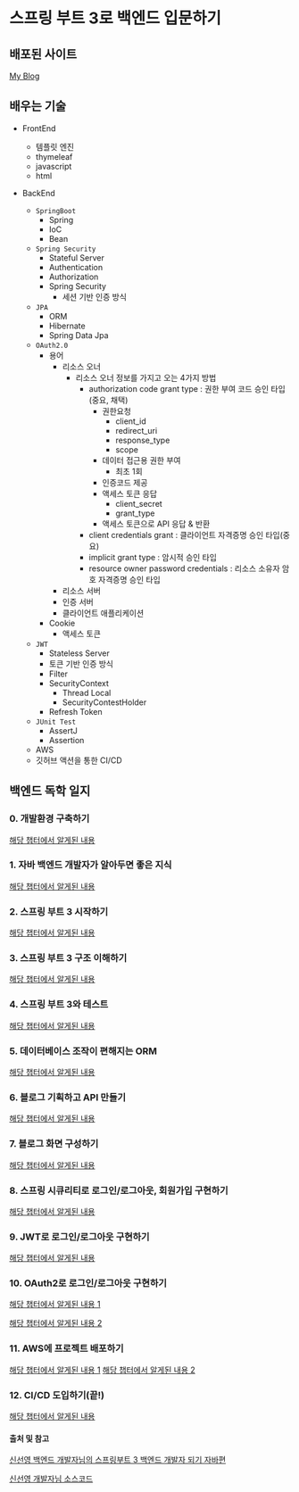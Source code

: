 # 스프링 부트 3로 백엔드 입문하기

## 배포된 사이트

[My Blog](http://springboot-developer-env.eba-bdsxf3r2.ap-northeast-2.elasticbeanstalk.com/login)

## 배우는 기술

- FrontEnd
  - 템플릿 엔진
  - thymeleaf
  - javascript
  - html

- BackEnd
  - `SpringBoot`
    - Spring
    - IoC
    - Bean
  - `Spring Security`
    - Stateful Server  
    - Authentication
    - Authorization
    - Spring Security
      - 세션 기반 인증 방식
  - `JPA`
    - ORM
    - Hibernate
    - Spring Data Jpa
  - `OAuth2.0`
    - 용어
      - 리소스 오너
        - 리소스 오너 정보를 가지고 오는 4가지 방법
          - authorization code grant type : 권한 부여 코드 승인 타입(중요, 채택)
            - 권한요청
              - client_id
              - redirect_uri
              - response_type
              - scope
            - 데이터 접근용 권한 부여
              - 최초 1회
            - 인증코드 제공
            - 액세스 토큰 응답
              - client_secret
              - grant_type
            - 액세스 토큰으로 API 응답 & 반환
          - client credentials grant : 클라이언트 자격증명 승인 타입(중요)
          - implicit grant type : 암시적 승인 타입
          - resource owner password credentials : 리소스 소유자 암호 자격증명 승인 타입
      - 리소스 서버
      - 인증 서버
      - 클라이언트 애플리케이션
    - Cookie
      - 액세스 토큰
  - `JWT`
    - Stateless Server
    - 토큰 기반 인증 방식
    - Filter
    - SecurityContext
      - Thread Local 
      - SecurityContestHolder
    - Refresh Token
  - `JUnit Test`
    - AssertJ
    - Assertion
  - AWS
  - 깃허브 액션을 통한 CI/CD

## 백엔드 독학 일지

### 0. 개발환경 구축하기

[해당 챕터에서 알게된 내용](https://velog.io/@jaegeunsong_1997/%EC%8A%A4%ED%94%84%EB%A7%81%EB%B6%80%ED%8A%B8-%EB%8F%85%ED%95%99-1-Build-System-gradle%EA%B3%BC-maven%EC%B0%A8%EC%9D%B4)

### 1. 자바 백엔드 개발자가 알아두면 좋은 지식

[해당 챕터에서 알게된 내용](https://velog.io/@jaegeunsong_1997/%EC%8A%A4%ED%94%84%EB%A7%81%EB%B6%80%ED%8A%B8-%EB%8F%85%ED%95%99-1%EC%9E%A5-%EC%9E%90%EB%B0%94-%EB%B0%B1%EC%97%94%EB%93%9C-%EA%B0%9C%EB%B0%9C%EC%9E%90%EA%B0%80-%EC%95%8C%EC%95%84%EB%91%90%EB%A9%B4-%EC%A2%8B%EC%9D%80-%EC%A7%80%EC%8B%9D)

### 2. 스프링 부트 3 시작하기

[해당 챕터에서 알게된 내용](https://velog.io/@jaegeunsong_1997/%EC%8A%A4%ED%94%84%EB%A7%81%EB%B6%80%ED%8A%B8-%EB%8F%85%ED%95%99-2%EC%9E%A5-%EC%8A%A4%ED%94%84%EB%A7%81%EB%B6%80%ED%8A%B8-3-%EC%8B%9C%EC%9E%91%ED%95%98%EA%B8%B0)

### 3. 스프링 부트 3 구조 이해하기

[해당 챕터에서 알게된 내용](https://velog.io/@jaegeunsong_1997/%EC%8A%A4%ED%94%84%EB%A7%81%EB%B6%80%ED%8A%B8-%EB%8F%85%ED%95%99-3%EC%9E%A5-%EC%8A%A4%ED%94%84%EB%A7%81%EB%B6%80%ED%8A%B8-3-%EA%B5%AC%EC%A1%B0-%EC%9D%B4%ED%95%B4%ED%95%98%EA%B8%B0)

### 4. 스프링 부트 3와 테스트

[해당 챕터에서 알게된 내용](https://velog.io/@jaegeunsong_1997/%EC%8A%A4%ED%94%84%EB%A7%81%EB%B6%80%ED%8A%B8-%EB%8F%85%ED%95%99-4%EC%9E%A5-%EC%8A%A4%ED%94%84%EB%A7%81%EB%B6%80%ED%8A%B8-3%EC%99%80-%ED%85%8C%EC%8A%A4%ED%8A%B8)

### 5. 데이터베이스 조작이 편해지는 ORM

[해당 챕터에서 알게된 내용](https://velog.io/@jaegeunsong_1997/%EC%8A%A4%ED%94%84%EB%A7%81%EB%B6%80%ED%8A%B8-%EB%8F%85%ED%95%99-5%EC%9E%A5-%EB%8D%B0%EC%9D%B4%ED%84%B0%EB%B2%A0%EC%9D%B4%EC%8A%A4%EC%99%80-%EC%A1%B0%EC%9E%91%EC%9D%B8-%ED%8E%B8%ED%95%B4%EC%A7%80%EB%8A%94-ORM)

### 6. 블로그 기획하고 API 만들기

[해당 챕터에서 알게된 내용](https://velog.io/@jaegeunsong_1997/%EC%8A%A4%ED%94%84%EB%A7%81%EB%B6%80%ED%8A%B8-%EB%8F%85%ED%95%99-6%EC%9E%A5-%EB%B8%94%EB%A1%9C%EA%B7%B8-%EA%B8%B0%ED%9A%8D%ED%95%98%EA%B3%A0-API-%EB%A7%8C%EB%93%A4%EA%B8%B0)

### 7. 블로그 화면 구성하기

[해당 챕터에서 알게된 내용](https://velog.io/@jaegeunsong_1997/%EC%8A%A4%ED%94%84%EB%A7%81%EB%B6%80%ED%8A%B8-%EB%8F%85%ED%95%99-7%EC%9E%A5-%EB%B8%94%EB%A1%9C%EA%B7%B8-%ED%99%94%EB%A9%B4-%EA%B5%AC%EC%84%B1%ED%95%98%EA%B8%B0)

### 8. 스프링 시큐리티로 로그인/로그아웃, 회원가입 구현하기

[해당 챕터에서 알게된 내용](https://velog.io/@jaegeunsong_1997/%EC%8A%A4%ED%94%84%EB%A7%81%EB%B6%80%ED%8A%B8-%EB%8F%85%ED%95%99-8%EC%9E%A5-%EC%8A%A4%ED%94%84%EB%A7%81-%EC%8B%9C%ED%81%90%EB%A6%AC%ED%8B%B0%EB%A1%9C-%EB%A1%9C%EA%B7%B8%EC%9D%B8%EB%A1%9C%EA%B7%B8%EC%95%84%EC%9B%83-%ED%9A%8C%EC%9B%90%EA%B0%80%EC%9E%85-%EA%B5%AC%ED%98%84%ED%95%98%EA%B8%B0)

### 9. JWT로 로그인/로그아웃 구현하기

[해당 챕터에서 알게된 내용](https://velog.io/@jaegeunsong_1997/%EC%8A%A4%ED%94%84%EB%A7%81%EB%B6%80%ED%8A%B8-%EB%8F%85%ED%95%99-9%EC%9E%A5-JWT%EB%A1%9C-%EB%A1%9C%EA%B7%B8%EC%9D%B8%EB%A1%9C%EA%B7%B8%EC%95%84%EC%9B%83-%EA%B5%AC%ED%98%84%ED%95%98%EA%B8%B0)

### 10. OAuth2로 로그인/로그아웃 구현하기

[해당 챕터에서 알게된 내용 1](https://velog.io/@jaegeunsong_1997/%EC%8A%A4%ED%94%84%EB%A7%81%EB%B6%80%ED%8A%B8-%EB%8F%85%ED%95%99-10%EC%9E%A5-OAuth2%EB%A1%9C-%EB%A1%9C%EA%B7%B8%EC%9D%B8%EB%A1%9C%EA%B7%B8%EC%95%84%EC%9B%83-%EA%B5%AC%ED%98%84%ED%95%98%EA%B8%B0-a)

[해당 챕터에서 알게된 내용 2](https://velog.io/@jaegeunsong_1997/%EC%8A%A4%ED%94%84%EB%A7%81%EB%B6%80%ED%8A%B8-%EB%8F%85%ED%95%99-10%EC%9E%A5-OAuth2%EB%A1%9C-%EB%A1%9C%EA%B7%B8%EC%9D%B8%EB%A1%9C%EA%B7%B8%EC%95%84%EC%9B%83-%EA%B5%AC%ED%98%84%ED%95%98%EA%B8%B0-b)

### 11. AWS에 프로젝트 배포하기

[해당 챕터에서 알게된 내용 1](https://velog.io/@jaegeunsong_1997/%EC%8A%A4%ED%94%84%EB%A7%81%EB%B6%80%ED%8A%B8-%EB%8F%85%ED%95%99-11%EC%9E%A5-AWS%EC%97%90-%ED%94%84%EB%A1%9C%EC%A0%9D%ED%8A%B8-%EB%B0%B0%ED%8F%AC%ED%95%98%EA%B8%B0-a)
[해당 챕터에서 알게된 내용 2](https://velog.io/@jaegeunsong_1997/%EC%8A%A4%ED%94%84%EB%A7%81%EB%B6%80%ED%8A%B8-%EB%8F%85%ED%95%99-11%EC%9E%A5-AWS%EC%97%90-%ED%94%84%EB%A1%9C%EC%A0%9D%ED%8A%B8-%EB%B0%B0%ED%8F%AC%ED%95%98%EA%B8%B0-b)

### 12. CI/CD 도입하기(끝!)

[해당 챕터에서 알게된 내용](https://velog.io/@jaegeunsong_1997/%EC%8A%A4%ED%94%84%EB%A7%81%EB%B6%80%ED%8A%B8-%EB%8F%85%ED%95%99-12%EC%9E%A5-CICD-%EB%8F%84%EC%9E%85%ED%95%98%EA%B8%B0)

#### 출처 및 참고

[신선영 백엔드 개발자님의 스프링부트 3 백엔드 개발자 되기 자바편](https://github.com/shinsunyoung/springboot-developer)

[신선영 개발자님 소스코드](https://github.com/shinsunyoung/springboot-developer) 

